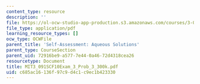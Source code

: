 ```yaml
---
content_type: resource
description: ''
file: https://ol-ocw-studio-app-production.s3.amazonaws.com/courses/3-091sc-introduction-to-solid-state-chemistry-fall-2010/c685ac16136f97c9d4c1c9ec1b423330_MIT3_091SCF10Exam_3_Prob_3_300k.pdf
file_type: application/pdf
learning_resource_types: []
ocw_type: OCWFile
parent_title: 'Self-Assessment: Aqueous Solutions'
parent_type: CourseSection
parent_uid: 72916be9-a577-7e44-0a46-72d4318cea26
resourcetype: Document
title: MIT3_091SCF10Exam_3_Prob_3_300k.pdf
uid: c685ac16-136f-97c9-d4c1-c9ec1b423330
---
```

